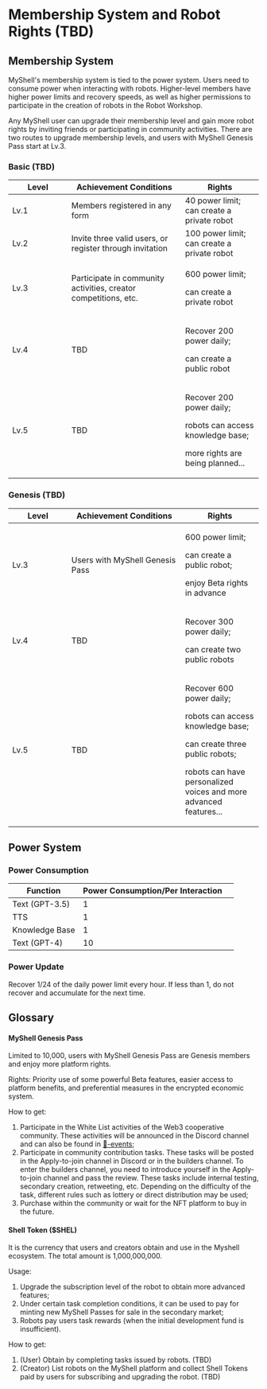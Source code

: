 # Membership System and Robot Rights (TBD)

## Membership System

MyShell's membership system is tied to the power system. Users need to consume power when interacting with robots. Higher-level members have higher power limits and recovery speeds, as well as higher permissions to participate in the creation of robots in the Robot Workshop.

Any MyShell user can upgrade their membership level and gain more robot rights by inviting friends or participating in community activities. There are two routes to upgrade membership levels, and users with MyShell Genesis Pass start at Lv.3.

### Basic (TBD)

<table><thead><tr><th width="103">Level</th><th width="213">Achievement Conditions</th><th>Rights</th></tr></thead><tbody><tr><td>Lv.1</td><td>Members registered in any form</td><td>40 power limit;<br>can create a private robot</td></tr><tr><td>Lv.2</td><td>Invite three valid users, or register through invitation</td><td>100 power limit;<br>can create a private robot</td></tr><tr><td>Lv.3</td><td>Participate in community activities, creator competitions, etc.</td><td><p>600 power limit;</p><p>can create a private robot</p></td></tr><tr><td>Lv.4</td><td>TBD</td><td><p>Recover 200 power daily;</p><p>can create a public robot</p></td></tr><tr><td>Lv.5</td><td>TBD</td><td><p>Recover 200 power daily;</p><p>robots can access knowledge base;</p><p>more rights are being planned...</p></td></tr></tbody></table>

### Genesis (TBD)

<table><thead><tr><th width="103">Level</th><th width="213">Achievement Conditions</th><th>Rights</th></tr></thead><tbody><tr><td>Lv.3</td><td>Users with MyShell Genesis Pass</td><td><p>600 power limit;</p><p>can create a public robot;</p><p>enjoy Beta rights in advance</p></td></tr><tr><td>Lv.4</td><td>TBD</td><td><p>Recover 300 power daily;</p><p>can create two public robots</p></td></tr><tr><td>Lv.5</td><td>TBD</td><td><p>Recover 600 power daily;</p><p>robots can access knowledge base;</p><p>can create three public robots;</p><p>robots can have personalized voices and more advanced features...</p></td></tr></tbody></table>

## Power System

### Power Consumption

<table><thead><tr><th>Function</th><th>Power Consumption/Per Interaction</th><th data-hidden></th></tr></thead><tbody><tr><td>Text (GPT-3.5)</td><td>1</td><td></td></tr><tr><td>TTS</td><td>1</td><td></td></tr><tr><td>Knowledge Base</td><td>1</td><td></td></tr><tr><td>Text (GPT-4)</td><td>10</td><td></td></tr></tbody></table>

### Power Update

Recover 1/24 of the daily power limit every hour. If less than 1, do not recover and accumulate for the next time.

## Glossary

#### MyShell Genesis Pass

Limited to 10,000, users with MyShell Genesis Pass are Genesis members and enjoy more platform rights.

Rights: Priority use of some powerful Beta features, easier access to platform benefits, and preferential measures in the encrypted economic system.

How to get:

1. Participate in the White List activities of the Web3 cooperative community. These activities will be announced in the Discord channel and can also be found in [🎉-events](../🎉-events/ "mention");
2. Participate in community contribution tasks. These tasks will be posted in the Apply-to-join channel in Discord or in the builders channel. To enter the builders channel, you need to introduce yourself in the Apply-to-join channel and pass the review. These tasks include internal testing, secondary creation, retweeting, etc. Depending on the difficulty of the task, different rules such as lottery or direct distribution may be used;
3. Purchase within the community or wait for the NFT platform to buy in the future.

#### Shell Token ($SHEL)

It is the currency that users and creators obtain and use in the Myshell ecosystem. The total amount is 1,000,000,000.

Usage:

1. Upgrade the subscription level of the robot to obtain more advanced features;
2. Under certain task completion conditions, it can be used to pay for minting new MyShell Passes for sale in the secondary market;
3. Robots pay users task rewards (when the initial development fund is insufficient).

How to get:

1. (User) Obtain by completing tasks issued by robots. (TBD)
2. (Creator) List robots on the MyShell platform and collect Shell Tokens paid by users for subscribing and upgrading the robot. (TBD)